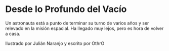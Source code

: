 Desde lo Profundo del Vacío
===

Un astronauta está a punto de terminar su turno de varios años y ser relevado en la misión espacial. Ha llegado muy lejos, pero es hora de volver a casa.

Ilustrado por Julián Naranjo y escrito por OthrO
